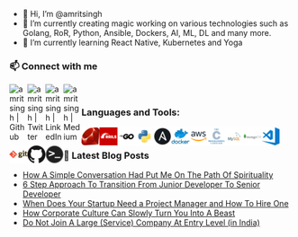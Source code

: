 - 👋 Hi, I’m @amritsingh
- 👀 I’m currently creating magic working on various technologies such as Golang, RoR, Python, Ansible, Dockers, AI, ML, DL and many more.
- 🌱 I’m currently learning React Native, Kubernetes and Yoga
<!---
- 💞️ I’m looking to collaborate on ...
--->
### 📫 Connect with me
[<img align="left" alt="amritsingh | Github" width="32px" src="https://cdn.jsdelivr.net/npm/simple-icons@v5/icons/github.svg" />][github]
[<img align="left" alt="amritsingh | Twitter" width="32px" src="https://cdn.jsdelivr.net/npm/simple-icons@v5/icons/twitter.svg" />][twitter]
[<img align="left" alt="amritsingh | LinkedIn" width="32px" src="https://cdn.jsdelivr.net/npm/simple-icons@v5/icons/linkedin.svg" />][linkedin]
[<img align="left" alt="amritsingh | Medium" width="32px" src="https://cdn.jsdelivr.net/npm/simple-icons@v5/icons/medium.svg" />][medium]

<!--- At [github](https://github.com/amritsingh/)
     - I write on [medium](https://singhamrit.medium.com/)
     - Connect on [LinkedIn](https://www.linkedin.com/in/amrits/)--->

<!---
amritsingh/amritsingh is a ✨ special ✨ repository because its `README.md` (this file) appears on your GitHub profile.
You can click the Preview link to take a look at your changes.
--->

<br />


### Languages and Tools:

<img align="left" alt="Ruby" width="32px" src="https://raw.githubusercontent.com/github/explore/80688e429a7d4ef2fca1e82350fe8e3517d3494d/topics/ruby/ruby.png" />
<img align="left" alt="Ruby on Rails" width="32px" src="https://raw.githubusercontent.com/github/explore/80688e429a7d4ef2fca1e82350fe8e3517d3494d/topics/rails/rails.png" />
<img align="left" alt="Golang" width="32px" src="https://raw.githubusercontent.com/github/explore/80688e429a7d4ef2fca1e82350fe8e3517d3494d/topics/go/go.png" />
<img align="left" alt="Python" width="32px" src="https://raw.githubusercontent.com/github/explore/80688e429a7d4ef2fca1e82350fe8e3517d3494d/topics/python/python.png" />
<img align="left" alt="Ansible" width="32px" src="https://raw.githubusercontent.com/github/explore/80688e429a7d4ef2fca1e82350fe8e3517d3494d/topics/ansible/ansible.png" />
<img align="left" alt="Docker" width="32px" src="https://raw.githubusercontent.com/github/explore/80688e429a7d4ef2fca1e82350fe8e3517d3494d/topics/docker/docker.png" />
<img align="left" alt="AWS" width="32px" src="https://raw.githubusercontent.com/github/explore/fbceb94436312b6dacde68d122a5b9c7d11f9524/topics/aws/aws.png" />
<img align="left" alt="C" width="32px" src="https://raw.githubusercontent.com/github/explore/80688e429a7d4ef2fca1e82350fe8e3517d3494d/topics/c/c.png"/>
<img align="left" alt="MySQL" width="32px" src="https://raw.githubusercontent.com/github/explore/80688e429a7d4ef2fca1e82350fe8e3517d3494d/topics/mysql/mysql.png" />
<img align="left" alt="MongoDB" width="32px" src="https://raw.githubusercontent.com/github/explore/80688e429a7d4ef2fca1e82350fe8e3517d3494d/topics/mongodb/mongodb.png" />
<img align="left" alt="Visual Studio Code" width="32px" src="https://raw.githubusercontent.com/github/explore/80688e429a7d4ef2fca1e82350fe8e3517d3494d/topics/visual-studio-code/visual-studio-code.png" />
<img align="left" alt="Git" width="32px" src="https://raw.githubusercontent.com/github/explore/80688e429a7d4ef2fca1e82350fe8e3517d3494d/topics/git/git.png" />
<img align="left" alt="GitHub" width="32px" src="https://raw.githubusercontent.com/github/explore/78df643247d429f6cc873026c0622819ad797942/topics/github/github.png" />
<img align="left" alt="Terminal" width="32px" src="https://raw.githubusercontent.com/github/explore/80688e429a7d4ef2fca1e82350fe8e3517d3494d/topics/terminal/terminal.png" />


<br />

### 📕 Latest Blog Posts

<!-- BLOG-POST-LIST:START -->
- [How A Simple Conversation Had Put Me On The Path Of Spirituality](https://byrslf.co/how-a-simple-conversation-had-put-me-on-the-path-of-spirituality-4e6931111f73?source=rss-30594823f191------2)
- [6 Step Approach To Transition From Junior Developer To Senior Developer](https://levelup.gitconnected.com/6-step-approach-to-transition-from-junior-developer-to-senior-developer-59550129179f?source=rss-30594823f191------2)
- [When Does Your Startup Need a Project Manager and How To Hire One](https://levelup.gitconnected.com/when-does-your-startup-need-a-project-manager-and-how-to-hire-one-44a72c8b77f7?source=rss-30594823f191------2)
- [How Corporate Culture Can Slowly Turn You Into A Beast](https://levelup.gitconnected.com/how-corporate-culture-can-slowly-turn-you-into-a-beast-77ac6c918ddf?source=rss-30594823f191------2)
- [Do Not Join A Large (Service) Company At Entry Level (in India)](https://medium.com/geekculture/do-not-join-a-large-service-company-at-entry-level-in-india-b1724758ebf9?source=rss-30594823f191------2)
<!-- BLOG-POST-LIST:END -->

<br />

[github]: https://github.com/amritsingh/
[twitter]: https://twitter.com/_amrit_
[medium]: https://singhamrit.medium.com/
[linkedin]: https://linkedin.com/in/amrits


